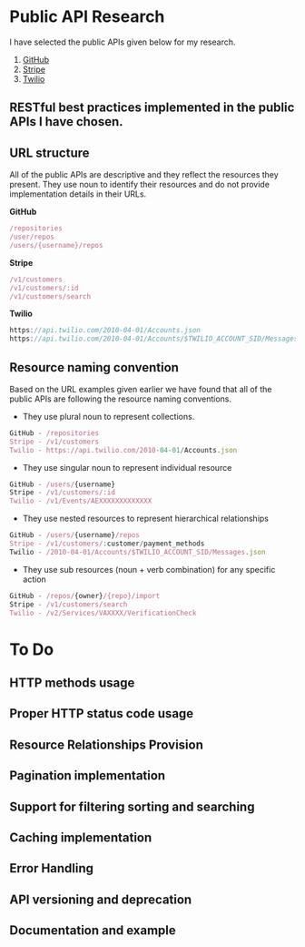 # Public API Research

I have selected the public APIs given below for my research.

1. [GitHub](https://docs.github.com/en/rest?apiVersion=2022-11-28)
2. [Stripe](https://stripe.com/docs/api?lang=node)
3. [Twilio](https://www.twilio.com/docs/usage/api)

## RESTful best practices implemented in the public APIs I have chosen.

## URL structure

All of the public APIs are descriptive and they reflect the resources they present. They use noun to identify their resources and do not provide implementation details in their URLs. 

**GitHub**

```jsx
/repositories
/user/repos
/users/{username}/repos
```

**Stripe**

```jsx
/v1/customers
/v1/customers/:id
/v1/customers/search
```

**Twilio**

```jsx
https://api.twilio.com/2010-04-01/Accounts.json
https://api.twilio.com/2010-04-01/Accounts/$TWILIO_ACCOUNT_SID/Messages.json
```

## Resource naming convention

Based on the URL examples given earlier we have found that all of the public APIs are following the resource naming conventions. 

- They use plural noun to represent collections.

```jsx
GitHub - /repositories
Stripe - /v1/customers
Twilio - https://api.twilio.com/2010-04-01/Accounts.json
```

- They use singular noun to represent individual resource

```jsx
GitHub - /users/{username}
Stripe - /v1/customers/:id
Twilio - /v1/Events/AEXXXXXXXXXXXXX
```

- They use nested resources to represent hierarchical relationships

```jsx
GitHub - /users/{username}/repos
Stripe - /v1/customers/:customer/payment_methods
Twilio - /2010-04-01/Accounts/$TWILIO_ACCOUNT_SID/Messages.json
```

- They use sub resources (noun + verb combination) for any specific action

```jsx
GitHub - /repos/{owner}/{repo}/import
Stripe - /v1/customers/search
Twilio - /v2/Services/VAXXXX/VerificationCheck
```

# To Do

## HTTP methods usage

## Proper HTTP status code usage

## Resource Relationships Provision

## Pagination implementation

## Support for filtering sorting and searching

## Caching implementation

## Error Handling

## API versioning and deprecation

## Documentation and example
